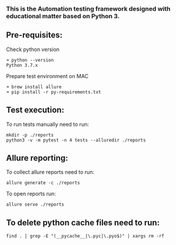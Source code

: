 ### This is the Automation testing framework designed with educational matter based on Python 3.

## Pre-requisites:

Check python version
```
➜ python --version
Python 3.7.x
```

Prepare test environment on MAC
```
➜ brew install allure
➜ pip install -r py-requirements.txt
```


## Test execution:

To run tests manually need to run:
```
mkdir -p ./reports
python3 -v -m pytest -n 4 tests --alluredir ./reports
```

## Allure reporting:

To collect allure reports need to run: 
```
allure generate -c ./reports
```

To open reports run:
```
allure serve ./reports
```

## To delete python cache files need to run:
``` 
find . | grep -E "(__pycache__|\.pyc|\.pyo$)" | xargs rm -rf
```
